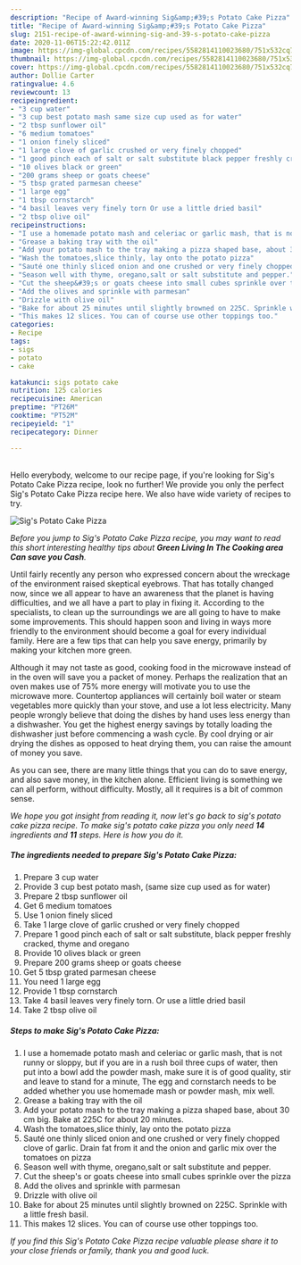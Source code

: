 ```yaml
---
description: "Recipe of Award-winning Sig&amp;#39;s Potato Cake Pizza"
title: "Recipe of Award-winning Sig&amp;#39;s Potato Cake Pizza"
slug: 2151-recipe-of-award-winning-sig-and-39-s-potato-cake-pizza
date: 2020-11-06T15:22:42.011Z
image: https://img-global.cpcdn.com/recipes/5582814110023680/751x532cq70/sigs-potato-cake-pizza-recipe-main-photo.jpg
thumbnail: https://img-global.cpcdn.com/recipes/5582814110023680/751x532cq70/sigs-potato-cake-pizza-recipe-main-photo.jpg
cover: https://img-global.cpcdn.com/recipes/5582814110023680/751x532cq70/sigs-potato-cake-pizza-recipe-main-photo.jpg
author: Dollie Carter
ratingvalue: 4.6
reviewcount: 13
recipeingredient:
- "3 cup water"
- "3 cup best potato mash same size cup used as for water"
- "2 tbsp sunflower oil"
- "6 medium tomatoes"
- "1 onion finely sliced"
- "1 large clove of garlic crushed or very finely chopped"
- "1 good pinch each of salt or salt substitute black pepper freshly cracked thyme and oregano"
- "10 olives black or green"
- "200 grams sheep or goats cheese"
- "5 tbsp grated parmesan cheese"
- "1 large egg"
- "1 tbsp cornstarch"
- "4 basil leaves very finely torn Or use a little dried basil"
- "2 tbsp olive oil"
recipeinstructions:
- "I use a homemade potato mash and celeriac or garlic mash, that is not runny or sloppy, but if you are in a rush boil three cups of water, then put into a bowl add the powder mash, make sure it is of good quality, stir and leave to stand for a minute, The egg and cornstarch needs to be added whether you use homemade mash or powder mash, mix well."
- "Grease a baking tray with the oil"
- "Add your potato mash to the tray making a pizza shaped base, about 30 cm big. Bake at 225C for about 20 minutes."
- "Wash the tomatoes,slice thinly, lay onto the potato pizza"
- "Sauté one thinly sliced onion and one crushed or very finely chopped clove of garlic. Drain fat from it and the onion and garlic mix over the tomatoes on pizza"
- "Season well with thyme, oregano,salt or salt substitute and pepper."
- "Cut the sheep&#39;s or goats cheese into small cubes sprinkle over the pizza"
- "Add the olives and sprinkle with parmesan"
- "Drizzle with olive oil"
- "Bake for about 25 minutes until slightly browned on 225C. Sprinkle with a little fresh basil."
- "This makes 12 slices. You can of course use other toppings too."
categories:
- Recipe
tags:
- sigs
- potato
- cake

katakunci: sigs potato cake 
nutrition: 125 calories
recipecuisine: American
preptime: "PT26M"
cooktime: "PT52M"
recipeyield: "1"
recipecategory: Dinner

---
```

<br>
Hello everybody, welcome to our recipe page, if you're looking for Sig&#39;s Potato Cake Pizza recipe, look no further! We provide you only the perfect Sig&#39;s Potato Cake Pizza recipe here. We also have wide variety of recipes to try.
<br>


![Sig&#39;s Potato Cake Pizza](https://img-global.cpcdn.com/recipes/5582814110023680/751x532cq70/sigs-potato-cake-pizza-recipe-main-photo.jpg)

<i>Before you jump to Sig&#39;s Potato Cake Pizza recipe, you may want to read this short interesting healthy tips about 
<strong>Green Living In The Cooking area Can save you Cash</strong>.</i>
</br>

Until fairly recently any person who expressed concern about the wreckage of the environment raised skeptical eyebrows. That has totally changed now, since we all appear to have an awareness that the planet is having difficulties, and we all have a part to play in fixing it. According to the specialists, to clean up the surroundings we are all going to have to make some improvements. This should happen soon and living in ways more friendly to the environment should become a goal for every individual family. Here are a few tips that can help you save energy, primarily by making your kitchen more green.

Although it may not taste as good, cooking food in the microwave instead of in the oven will save you a packet of money. Perhaps the realization that an oven makes use of 75% more energy will motivate you to use the microwave more. Countertop appliances will certainly boil water or steam vegetables more quickly than your stove, and use a lot less electricity. Many people wrongly believe that doing the dishes by hand uses less energy than a dishwasher. You get the highest energy savings by totally loading the dishwasher just before commencing a wash cycle. By cool drying or air drying the dishes as opposed to heat drying them, you can raise the amount of money you save.

As you can see, there are many little things that you can do to save energy, and also save money, in the kitchen alone. Efficient living is something we can all perform, without difficulty. Mostly, all it requires is a bit of common sense.


<i>We hope you got insight from reading it, now let's go back to sig&#39;s potato cake pizza recipe. To make sig&#39;s potato cake pizza you only need <strong>14</strong> ingredients and <strong>11</strong> steps. Here is how you do it.
</i>

##### The ingredients needed to prepare Sig&#39;s Potato Cake Pizza:

1. Prepare 3 cup water
1. Provide 3 cup best potato mash, (same size cup used as for water)
1. Prepare 2 tbsp sunflower oil
1. Get 6 medium tomatoes
1. Use 1 onion finely sliced
1. Take 1 large clove of garlic crushed or very finely chopped
1. Prepare 1 good pinch each of salt or salt substitute, black pepper freshly cracked, thyme and oregano
1. Provide 10 olives black or green
1. Prepare 200 grams sheep or goats cheese
1. Get 5 tbsp grated parmesan cheese
1. You need 1 large egg
1. Provide 1 tbsp cornstarch
1. Take 4 basil leaves very finely torn. Or use a little dried basil
1. Take 2 tbsp olive oil


##### Steps to make Sig&#39;s Potato Cake Pizza:

1. I use a homemade potato mash and celeriac or garlic mash, that is not runny or sloppy, but if you are in a rush boil three cups of water, then put into a bowl add the powder mash, make sure it is of good quality, stir and leave to stand for a minute, The egg and cornstarch needs to be added whether you use homemade mash or powder mash, mix well.
1. Grease a baking tray with the oil
1. Add your potato mash to the tray making a pizza shaped base, about 30 cm big. Bake at 225C for about 20 minutes.
1. Wash the tomatoes,slice thinly, lay onto the potato pizza
1. Sauté one thinly sliced onion and one crushed or very finely chopped clove of garlic. Drain fat from it and the onion and garlic mix over the tomatoes on pizza
1. Season well with thyme, oregano,salt or salt substitute and pepper.
1. Cut the sheep&#39;s or goats cheese into small cubes sprinkle over the pizza
1. Add the olives and sprinkle with parmesan
1. Drizzle with olive oil
1. Bake for about 25 minutes until slightly browned on 225C. Sprinkle with a little fresh basil.
1. This makes 12 slices. You can of course use other toppings too.


<i>If you find this Sig&#39;s Potato Cake Pizza recipe valuable please share it to your close friends or family, thank you and good luck.</i>
